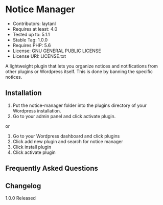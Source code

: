 # Notice Manager

- Contributors: laytanl
- Requires at least: 4.0
- Tested up to: 5.1.1
- Stable Tag: 1.0.0
- Requires PHP: 5.6
- License: GNU GENERAL PUBLIC LICENSE
- License URI: LICENSE.txt

A lightweight plugin that lets you organize notices and notifications from other plugins or Wordpress itself. This is done by banning the specific notices.

## Installation

1. Put the notice-manager folder into the plugins directory of your Wordpress installation.
2. Go to your admin panel and click activate plugin.

or

1. Go to your Wordpress dashboard and click plugins
2. Click add new plugin and search for notice manager
3. Click install plugin
4. Click activate plugin

## Frequently Asked Questions

## Changelog

1.0.0
Released